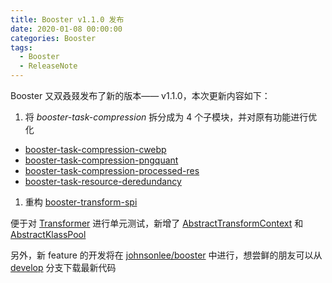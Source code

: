 ```yaml
---
title: Booster v1.1.0 发布
date: 2020-01-08 00:00:00
categories: Booster
tags:
  - Booster
  - ReleaseNote
---
```


Booster 又双叒叕发布了新的版本—— v1.1.0，本次更新内容如下：

1. 将 *booster-task-compression* 拆分成为 4 个子模块，并对原有功能进行优化

  - [booster-task-compression-cwebp](https://github.com/didi/booster/blob/master/booster-task-compression-cwebp)
  - [booster-task-compression-pngquant](https://github.com/didi/booster/blob/master/booster-task-compression-pngquant)
  - [booster-task-compression-processed-res](https://github.com/didi/booster/blob/master/booster-task-compression-processed-res)
  - [booster-task-resource-deredundancy](https://github.com/didi/booster/blob/master/booster-task-resource-deredundancy)

1. 重构 [booster-transform-spi](https://github.com/didi/booster/blob/master/booster-transform-spi)

  便于对 [Transformer]() 进行单元测试，新增了 [AbstractTransformContext](https://github.com/didi/booster/blob/master/booster-transform-spi/src/main/kotlin/com/didiglobal/booster/transform/AbstractTransformContext.kt) 和 [AbstractKlassPool](https://github.com/didi/booster/blob/master/booster-transform-spi/src/main/kotlin/com/didiglobal/booster/transform/AbstractKlassPool.kt)
  
另外，新 feature 的开发将在 [johnsonlee/booster](https://github.com/johnsonlee/booster) 中进行，想尝鲜的朋友可以从 [develop](https://github.com/johnsonlee/booster/tree/develop/) 分支下载最新代码
